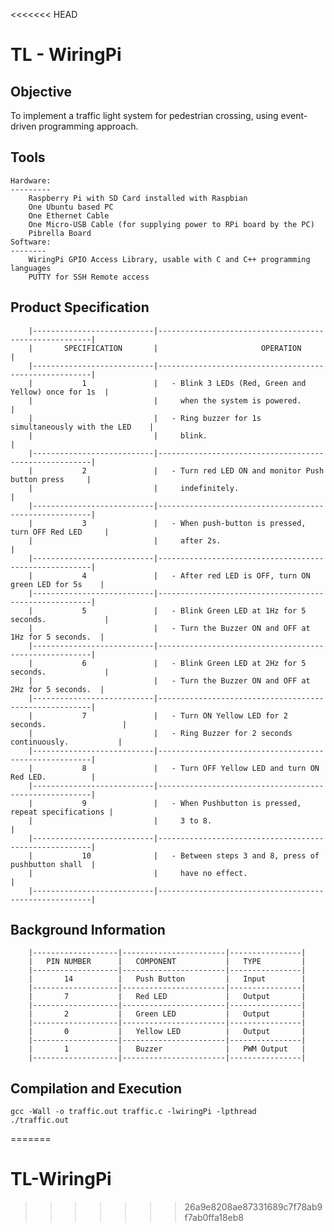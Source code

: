 <<<<<<< HEAD
# TL - WiringPi

Objective
---------
To implement a traffic light system for pedestrian crossing, using event-driven programming approach.

Tools
-----
	Hardware:
	---------
		Raspberry Pi with SD Card installed with Raspbian
		One Ubuntu based PC
		One Ethernet Cable
		One Micro-USB Cable (for supplying power to RPi board by the PC)
		Pibrella Board
	Software:
	--------
		WiringPi GPIO Access Library, usable with C and C++ programming languages
		PUTTY for SSH Remote access

Product Specification
---------------------

		|---------------------------|-------------------------------------------------------|
		|		SPECIFICATION		|						OPERATION					    |
		|---------------------------|-------------------------------------------------------|
		|			1				|	- Blink 3 LEDs (Red, Green and Yellow) once for 1s  |
		|							|	  when the system is powered.						|
		|							|	- Ring buzzer for 1s simultaneously with the LED    |
		|							|	  blink.                                            |
		|---------------------------|-------------------------------------------------------|
		|			2				|	- Turn red LED ON and monitor Push button press     |
		|							|	  indefinitely.                                     |
		|---------------------------|-------------------------------------------------------|
		|			3				|	- When push-button is pressed, turn OFF Red LED     |
		|							|	  after 2s.                                         |
		|---------------------------|-------------------------------------------------------|
		|			4				|	- After red LED is OFF, turn ON green LED for 5s    |
		|---------------------------|-------------------------------------------------------|
		|			5				|	- Blink Green LED at 1Hz for 5 seconds.				|
		|							|	- Turn the Buzzer ON and OFF at 1Hz for 5 seconds.  |
		|---------------------------|-------------------------------------------------------|
		|			6				|	- Blink Green LED at 2Hz for 5 seconds.				|
		|							|	- Turn the Buzzer ON and OFF at 2Hz for 5 seconds.  |
		|---------------------------|-------------------------------------------------------|
		|			7				|	- Turn ON Yellow LED for 2 seconds.					|
		|							|	- Ring Buzzer for 2 seconds continuously.			|
		|---------------------------|-------------------------------------------------------|
		|			8				|	- Turn OFF Yellow LED and turn ON Red LED.			|
		|---------------------------|-------------------------------------------------------|
		|			9				|	- When Pushbutton is pressed, repeat specifications |
		|							|	  3 to 8.											|
		|---------------------------|-------------------------------------------------------|
		|			10				|	- Between steps 3 and 8, press of pushbutton shall  |
		|							|	  have no effect.									|
		|---------------------------|-------------------------------------------------------|

Background Information
----------------------

		|-------------------|-----------------------|----------------|
		|	PIN NUMBER		|	COMPONENT			|	TYPE		 |
		|-------------------|-----------------------|----------------|
		|		14			|	Push Button			|	Input		 |
		|-------------------|-----------------------|----------------|
		|		7			|	Red LED				|	Output		 |
		|-------------------|-----------------------|----------------|
		|		2			|	Green LED			|	Output		 |
		|-------------------|-----------------------|----------------|
		|		0			|	Yellow LED			| 	Output		 |
		|-------------------|-----------------------|----------------|
		|		1			|	Buzzer				|	PWM Output	 |
		|-------------------|-----------------------|----------------|

Compilation and Execution
-------------------------
	gcc -Wall -o traffic.out traffic.c -lwiringPi -lpthread
	./traffic.out
=======
# TL-WiringPi
>>>>>>> 26a9e8208ae87331689c7f78ab9f7ab0ffa18eb8
